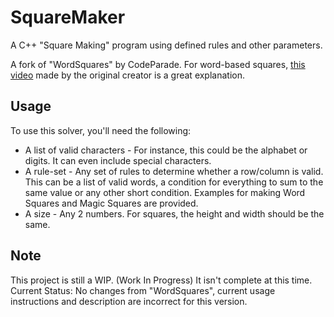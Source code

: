 # SquareMaker
A C++ "Square Making" program using defined rules and other parameters.

A fork of "WordSquares" by CodeParade. For word-based squares, [this video](https://youtu.be/zWIsnrxL-Zc) made by the original creator is a great explanation.

## Usage
To use this solver, you'll need the following:
- A list of valid characters - For instance, this could be the alphabet or digits. It can even include special characters.
- A rule-set - Any set of rules to determine whether a row/column is valid. This can be a list of valid words, a condition for everything to sum to the same value or any other short condition. Examples for making Word Squares and Magic Squares are provided.
- A size - Any 2 numbers. For squares, the height and width should be the same.

## Note
This project is still a WIP. (Work In Progress)
It isn't complete at this time.
Current Status: No changes from "WordSquares", current usage instructions and description are incorrect for this version.
